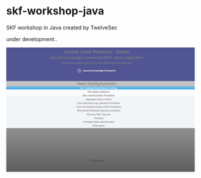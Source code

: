 # skf-workshop-java
SKF workshop in Java created by TwelveSec

under development.. 


![alt text](WebContent/resources/images/SecurityFramework.png "SKF Image")
